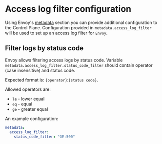 # Access log filter configuration

Using Envoy's [metadata](https://www.envoyproxy.io/docs/envoy/latest/api-v2/api/v2/core/base.proto#core-metadata)
section you can provide additional configuration to the Control Plane.
Configuration provided in `metadata.access_log_filter` will be used to set up an access log filter for `Envoy`.

## Filter logs by status code

Envoy allows filtering access logs by status code.
Variable `metadata.access_log_filter.status_code_filter` should contain operator (case insensitive) and status code.

Expected format is: `{operator}`:`{status code}`.

Allowed operators are:

* `le` - lower equal
* `eq` - equal
* `ge` - greater equal

An example configuration:

```yaml
metadata:
  access_log_filter:
    status_code_filter: "GE:500"
```
